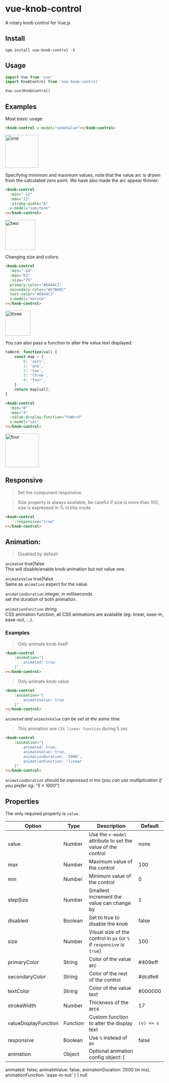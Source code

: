 # vue-knob-control
A rotary knob control for Vue.js

## Install
```shell
npm install vue-knob-control -S
```

## Usage

```javascript
import Vue from 'vue'
import KnobControl from 'vue-knob-control'

Vue.use(KnobControl)
```

## Examples

Most basic usage:
```html
<knob-control v-model="someValue"></knob-control>
```
<img width="105" alt="one" src="https://user-images.githubusercontent.com/6402557/39788944-c86fd9f2-52e1-11e8-91f1-cb89cec6bf77.png">

Specifying minimum and maximum values, note that the value arc is drawn from the calculated zero point. We have also made the arc appear thinner:
```html
<knob-control
  :min="-12"
  :max="12"
  :stroke-width="8"
  v-model="semitone"
></knob-control>
```
<img width="95" alt="two" src="https://user-images.githubusercontent.com/6402557/39788946-c8b784d2-52e1-11e8-9922-841bb6331d48.png">

Changing size and colors:
```html
<knob-control
  :min="-64"
  :max="63"
  :size="75"
  primary-color="#E844C3"
  secondary-color="#E7B6DC"
  text-color="#E844C3"
  v-model="detune"
></knob-control>
```
<img width="80" alt="three" src="https://user-images.githubusercontent.com/6402557/39788945-c88ae45e-52e1-11e8-98ec-f73600cc505d.png">

You can also pass a function to alter the value text displayed:
```javascript
toWord: function(val) {
    const map = {
        0: 'zero',
        1: 'one',
        2: 'two',
        3: 'three',
        4: 'four',
    }
    return map[val];
}
```

```html
<knob-control
  :min="0"
  :max="4"
  :value-display-function="toWord"
  v-model="val"
></knob-control>
```
<img width="107" alt="four" src="https://user-images.githubusercontent.com/6402557/39789354-331a636a-52e4-11e8-9464-6627b3e11add.png">

## Responsive

> Set the component responsive.

> Size property is always available, be careful if size is more than 100, size is expressed in % in this mode 
```html
<knob-control
    :responsive="true"
></knob-control>
```

## Animation:
> Disabled by default

`animated` true|false <br>
This will disable/enable knob animation but not value one. <br>

`animateValue` true|false <br>
Same as `animation` expect for the value. <br>

`animationDuration` integer, in milliseconds <br>
set the duration of both animation. <br>

`animationFunction` string <br>
CSS animation function, all CSS animations are available (eg: linear, ease-in, ease-out, ...). <br>

### Examples

> Only animate knob itself
```html
<knob-control
    :animation="{
        animated: true
    }"
></knob-control>
```
> Only animate knob value 
```html
<knob-control
    :animation="{
        animateValue: true
    }"
></knob-control>
```
_`animated` and `animateValue` can be set at the same time_

> This animation use `CSS linear function` during 5 sec
```html
<knob-control
    :animation="{
        animated: true,
        animateValue: true,
        animationDuration: '5000',
        animationFunction: 'linear'
    }"
></knob-control>
```
_`animationDuration` should be expressed in ms (you can use multiplication if you prefer eg: "5 * 1000")_

## Properties

The only required property is `value`.

Option | Type | Description | Default
-------|------|-------------|--------
value | Number | Use the `v-model` attribute to set the value of the control | none
max | Number | Maximum value of the control | 100
min | Number | Minimum value of the control | 0
stepSize | Number | Smallest increment the value can change by | 1
disabled | Boolean | Set to true to disable the knob | false
size | Number | Visual size of the control in `px` (or `%` if `responsive` is `true`) | 100
primaryColor | String | Color of the value arc | #409eff
secondaryColor | String | Color of the rest of the control | #dcdfe6
textColor | String | Color of the value text | #000000
strokeWidth | Number | Thickness of the arcs | 17
valueDisplayFunction | Function | Custom function to alter the display text | `(v) => v`
responsive | Boolean | Use `%` instead of `px` | false
animation | Object | Optional animation config object: {
animated: false,
animateValue: false,
animationDuration: 2000 (in ms),
animationFunction: 'ease-in-out'
} | null

